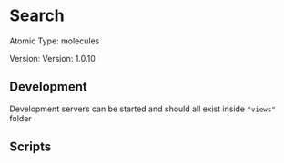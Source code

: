 # Search

Atomic Type: molecules

Version: Version: 1.0.10


## Development

Development servers can be started and should all exist inside `"views"` folder

## Scripts
